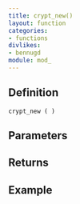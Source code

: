 ```yaml
---
title: crypt_new()
layout: function
categories:
- functions
divlikes:
- bennugd
module: mod_
---
```


## Definition

    crypt_new ( )

## Parameters

## Returns

## Example
